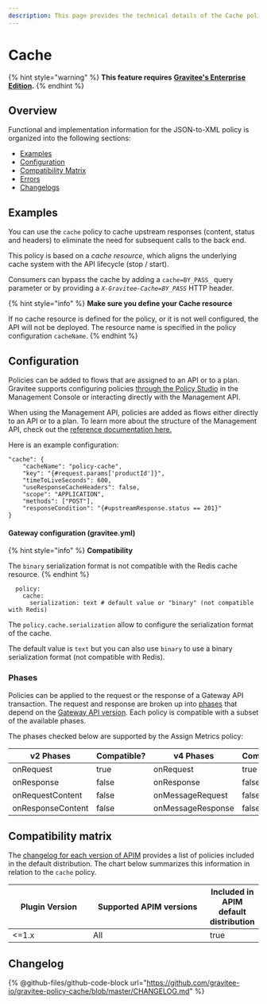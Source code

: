```yaml
---
description: This page provides the technical details of the Cache policy
---
```


# Cache

{% hint style="warning" %}
**This feature requires** [**Gravitee's Enterprise Edition**](../../overview/introduction-to-gravitee-api-management-apim/ee-vs-oss.md)**.**
{% endhint %}

## Overview

Functional and implementation information for the JSON-to-XML policy is organized into the following sections:

* [Examples](template-policy-rework-structure-2.md#examples)
* [Configuration](template-policy-rework-structure-2.md#configuration)
* [Compatibility Matrix](template-policy-rework-structure-2.md#compatibility-matrix)
* [Errors](template-policy-rework-structure-2.md#errors)
* [Changelogs](template-policy-rework-structure-2.md#changelogs)

## Examples

You can use the `cache` policy to cache upstream responses (content, status and headers) to eliminate the need for subsequent calls to the back end.

This policy is based on a _cache resource_, which aligns the underlying cache system with the API lifecycle (stop / start).

Consumers can bypass the cache by adding a `cache=BY_PASS_` query parameter or by providing a _`X-Gravitee-Cache=BY_PASS`_ HTTP header.

{% hint style="info" %}
**Make sure you define your Cache resource**

If no cache resource is defined for the policy, or it is not well configured, the API will not be deployed. The resource name is specified in the policy configuration `cacheName`.
{% endhint %}

## Configuration

Policies can be added to flows that are assigned to an API or to a plan. Gravitee supports configuring policies [through the Policy Studio](../../guides/policy-design/) in the Management Console or interacting directly with the Management API.

When using the Management API, policies are added as flows either directly to an API or to a plan. To learn more about the structure of the Management API, check out the [reference documentation here.](../management-api-reference/)

Here is an example configuration:

```
"cache": {
    "cacheName": "policy-cache",
    "key": "{#request.params['productId']}",
    "timeToLiveSeconds": 600,
    "useResponseCacheHeaders": false,
    "scope": "APPLICATION",
    "methods": ["POST"],
    "responseCondition": "{#upstreamResponse.status == 201}"
}
```

#### Gateway configuration (gravitee.yml)

{% hint style="info" %}
**Compatibility**

The `binary` serialization format is not compatible with the Redis cache resource.
{% endhint %}

```
  policy:
    cache:
      serialization: text # default value or "binary" (not compatible with Redis)
```

The `policy.cache.serialization` allow to configure the serialization format of the cache.

The default value is `text` but you can also use `binary` to use a binary serialization format (not compatible with Redis).

### Phases

Policies can be applied to the request or the response of a Gateway API transaction. The request and response are broken up into [phases](./#phases) that depend on the [Gateway API version](../../overview/gravitee-api-definitions-and-execution-engines.md). Each policy is compatible with a subset of the available phases.

The phases checked below are supported by the Assign Metrics policy:

<table data-full-width="false"><thead><tr><th width="202">v2 Phases</th><th width="139" data-type="checkbox">Compatible?</th><th width="198">v4 Phases</th><th data-type="checkbox">Compatible?</th></tr></thead><tbody><tr><td>onRequest</td><td>true</td><td>onRequest</td><td>true</td></tr><tr><td>onResponse</td><td>false</td><td>onResponse</td><td>false</td></tr><tr><td>onRequestContent</td><td>false</td><td>onMessageRequest</td><td>false</td></tr><tr><td>onResponseContent</td><td>false</td><td>onMessageResponse</td><td>false</td></tr></tbody></table>

## Compatibility matrix

The [changelog for each version of APIM](../../releases-and-changelog/changelog/) provides a list of policies included in the default distribution. The chart below summarizes this information in relation to the `cache` policy.

<table data-full-width="false"><thead><tr><th width="161.33333333333331">Plugin Version</th><th width="242">Supported APIM versions</th><th data-type="checkbox">Included in APIM default distribution</th></tr></thead><tbody><tr><td>&#x3C;=1.x</td><td>All</td><td>true</td></tr></tbody></table>

## Changelog

{% @github-files/github-code-block url="https://github.com/gravitee-io/gravitee-policy-cache/blob/master/CHANGELOG.md" %}

